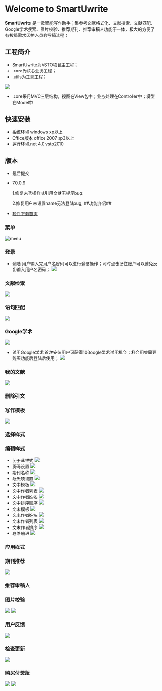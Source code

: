 # Welcome to SmartUwrite

**SmartUwrite** 是一款智能写作助手；集参考文献格式化、文献搜索、文献匹配、Google学术搜索、图片校验、推荐期刊、推荐审稿人功能于一体，极大的方便了有投稿需求医护人员的写稿流程；


## 工程简介 ##

- SmartUwrite为VSTO项目主工程；
- .core为核心业务工程；
- .utils为工具工程；

![](http://i.imgur.com/M8MvZgH.jpg)

- .core采用MVC三层结构，视图在View包中；业务处理在Controller中；模型在Model中
## 快速安装 ##

- 系统环境 windows xp以上
- Office版本 office 2007 sp3以上
- 运行环境.net 4.0 vsto2010

## 版本 ##

- 最后提交
- 7.0.0.9

	1.修复未选择样式引用文献无提示bug;
		
	2.修复用户未设置name无法登陆bug;
##功能介绍##

- [软件下载首页](http://smartuwrite.bimt.com/)
### 菜单 ###
![menu](http://i.imgur.com/UqrSTnA.jpg)
### 登录 ###
- 登陆
用户输入完用户名密码可以进行登录操作；同时点击记住账户可以避免反复输入用户名密码；
![](http://i.imgur.com/atPvHS3.jpg)
### 文献检索 ###
![](http://i.imgur.com/EcurqyL.jpg)
### 语句匹配 ###
![](http://i.imgur.com/1oJ7XTd.jpg)
### Google学术 ###
![](http://i.imgur.com/IADwUSG.jpg)
- 试用Google学术
首次安装用户可获得10Google学术试用机会；机会用完需要购买功能后登陆后使用；
![](http://i.imgur.com/U1OfsSL.jpg)
### 我的文献 ###
![](http://i.imgur.com/gyYc9kV.jpg)
### 删除引文 ###
### 写作模板 ###
![](http://i.imgur.com/4sKjpZE.jpg)
### 选择样式 ###
### 编辑样式 ###
- 关于此样式
![](http://i.imgur.com/UiZ7ZgQ.jpg)
- 页码设置
![](http://i.imgur.com/GIQwuGL.jpg)
- 期刊名称
![](http://i.imgur.com/pbZcZge.jpg)
- 缺失项设置
![](http://i.imgur.com/5fuHgiy.jpg)
- 文中模板
![](http://i.imgur.com/Zd6fYAW.jpg)
- 文中作者列表
![](http://i.imgur.com/LVILuSb.jpg)
- 文中作者姓名
![](http://i.imgur.com/IVRYniI.jpg)
- 文中排序顺序
![](http://i.imgur.com/fWKGYxQ.jpg)
- 文末模板
![](http://i.imgur.com/oUXgeP9.jpg)
- 文末作者姓名
![](http://i.imgur.com/vf8AlsT.jpg)
- 文末作者列表
![](http://i.imgur.com/kt2jQk1.jpg)
- 文末作者排序
![](http://i.imgur.com/GF6hWXY.jpg)
- 段落缩进
![](http://i.imgur.com/Nh550bk.jpg)
### 应用样式 ###
### 期刊推荐 ###
![](http://i.imgur.com/dnewc2I.jpg)
### 推荐审稿人 ###

### 图片校验 ###
![](http://i.imgur.com/8BHQbjf.jpg)
![](http://i.imgur.com/JTK20Ki.jpg)
### 用户反馈 ###
![](http://i.imgur.com/4xp2cf6.jpg)
### 检查更新 ###
![](http://i.imgur.com/4jOIOBN.jpg)
### 购买付费版 ###
![](http://i.imgur.com/qRCv4lF.jpg)
![](http://i.imgur.com/AhgwSAZ.jpg)
